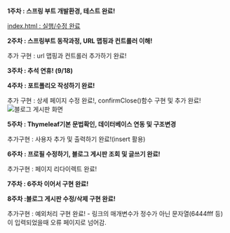 **1주차 : 스프링 부트 개발환경, 테스트 완료!**

[index.html : 실행/수정 완료](https://github.com/Ohhaeseo)

**2주차 : 스프링부트 동작과정, URL 맵핑과 컨트롤러 이해!**

추가 구현 : url 맵핑과 컨트롤러 추가하기 완료!

**3주차 : 추석 연휴! (9/18)**

**4주차 : 포트폴리오 작성하기 완료!**

추가 구현 : 상세 페이지 수정 완료!, confirmClose()함수 구현 및 추가 완료!
![블로그 게시판 화면](../demo/src/main/resources/static/img/homework4.png)


**5주차 : Thymeleaf기본 문법확인, 데이터베이스 연동 및 구조변경**

추가구현 : 사용자 추가 및 출력하기 완료!(insert 활용)

**6주차 : 프로필 수정하기, 블로그 게시판 조회 및 글쓰기 완료!**

추가구현 : 페이지 리다이렉트 완료!

**7주차 : 6주차 이어서 구현 완료!**

**8주차 :블로그 게시판 수정/삭제 구현 완료!**

추가구현 : 예외처리 구현 완료! - 링크의 매개변수가 정수가 아닌 문자열(6444fff 등)이 입력되었을때 오류 페이지로 넘어감.
